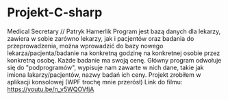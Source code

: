 # Projekt-C-sharp
Medical Secretary // Patryk Hamerlik
Program jest bazą danych dla lekarzy, zawiera w sobie zarówno lekarzy, jak i pacjentów oraz badania do przeprowadzenia, można wprowadzić do bazy
 nowego lekarza/pacjenta/badanie na konkretną godzinę na konkretnej osobie przez konkretną osobę. Każde badanie ma swoją cenę. Główny program odwołuje się do "podprogramów", 
wypisuje nam  zawarte w nich dane, takie jak imiona lakarzy/pacjentów, nazwy badań ich ceny.
Projekt zrobiłem w aplikacji konsolowej (WPF trochę mnie przerósł)
Link do filmu: https://youtu.be/n_v5WQOVfjA

